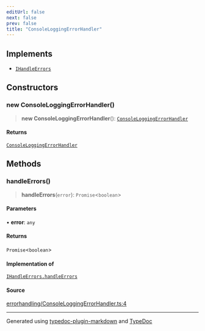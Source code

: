 ```yaml
---
editUrl: false
next: false
prev: false
title: "ConsoleLoggingErrorHandler"
---
```


## Implements

- [`IHandleErrors`](/api/interfaces/ihandleerrors/)

## Constructors

### new ConsoleLoggingErrorHandler()

> **new ConsoleLoggingErrorHandler**(): [`ConsoleLoggingErrorHandler`](/api/classes/consoleloggingerrorhandler/)

#### Returns

[`ConsoleLoggingErrorHandler`](/api/classes/consoleloggingerrorhandler/)

## Methods

### handleErrors()

> **handleErrors**(`error`): `Promise`\<`boolean`\>

#### Parameters

• **error**: `any`

#### Returns

`Promise`\<`boolean`\>

#### Implementation of

[`IHandleErrors.handleErrors`](/api/interfaces/ihandleerrors/#handleerrors)

#### Source

[errorhandling/ConsoleLoggingErrorHandler.ts:4](https://github.com/fostertheweb/spotify-web-sdk/blob/8d95f4b/src/errorhandling/ConsoleLoggingErrorHandler.ts#L4)

***

Generated using [typedoc-plugin-markdown](https://www.npmjs.com/package/typedoc-plugin-markdown) and [TypeDoc](https://typedoc.org/)
